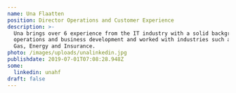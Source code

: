 ```yaml
---
name: Una Flaatten
position: Director Operations and Customer Experience
description: >-
  Una brings over 6 experience from the IT industry with a solid background in
  operations and business development and worked with industries such as Oil &
  Gas, Energy and Insurance.
photo: /images/uploads/unalinkedin.jpg
publishdate: 2019-07-01T07:08:28.948Z
some:
  linkedin: unahf
draft: false
---
```


